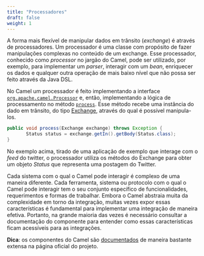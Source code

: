 ```yaml
---
title: "Processadores"
draft: false
weight: 1
---
```


A forma mais flexível de manipular dados em trânsito (_exchange_) é através de processadores. Um processador é uma classe com propósito de fazer manipulações complexas no conteúdo de um exchange. Esse processador, conhecido como _processor_ no jargão do Camel, pode ser utilizado, por exemplo, para implementar um _parser_, interagir com um _bean_, enriquecer os dados e qualquer outra operação de mais baixo nível que não possa ser feito através da Java DSL.

No Camel um processador é feito implementando a interface [`org.apache.camel.Processor`](https://www.javadoc.io/static/org.apache.camel/camel-api/3.18.2/org/apache/camel/Processor.html) e, então, implementando a lógica de processamento no método [`process`](https://www.javadoc.io/static/org.apache.camel/camel-api/3.18.2/org/apache/camel/Processor.html#process-org.apache.camel.Exchange-). Esse método recebe uma instância do dado em trânsito, do tipo [Exchange](https://www.javadoc.io/static/org.apache.camel/camel-api/3.18.2/org/apache/camel/Exchange.html), através do qual é possível manipula-los.

```java
public void process(Exchange exchange) throws Exception {
       Status status = exchange.getIn().getBody(Status.class);
}
```

No exemplo acima, tirado de uma aplicação de exemplo que interage com o _feed_ do twitter, o processador utiliza os métodos do Exchange para obter um objeto _Status_ que representa uma postagem do Twitter.

Cada sistema com o qual o Camel pode interagir é complexo de uma maneira diferente. Cada ferramenta, sistema ou protocolo com o qual o Camel pode interagir tem o seu conjunto específico de funcionalidades, requerimentos e formas de trabalhar. Embora o Camel abstraia muita da complexidade em torno da integração, muitas vezes expor essas características é fundamental para implementar uma integração de maneira efetiva. Portanto, na grande maioria das vezes é necessário consultar a documentação do componente para entender como essas características ficam acessíveis para as integrações.

**Dica**: os componentes do Camel são [documentados](https://camel.apache.org/components/latest/) de maneira bastante extensa na página oficial do projeto.




